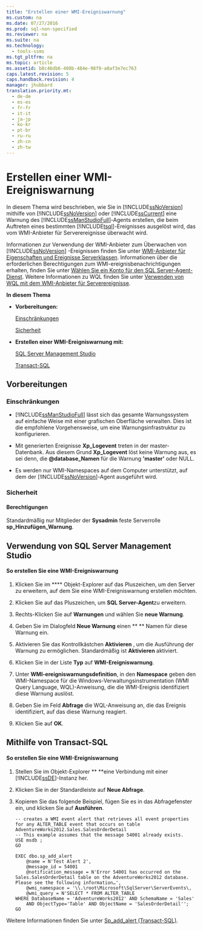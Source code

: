 ```yaml
---
title: "Erstellen einer WMI-Ereigniswarnung"
ms.custom: na
ms.date: 07/27/2016
ms.prod: sql-non-specified
ms.reviewer: na
ms.suite: na
ms.technology: 
  - tools-ssms
ms.tgt_pltfrm: na
ms.topic: article
ms.assetid: b8c46db6-408b-484e-98f0-a8af3e7ec763
caps.latest.revision: 5
caps.handback.revision: 4
manager: jhubbard
translation.priority.mt: 
  - de-de
  - es-es
  - fr-fr
  - it-it
  - ja-jp
  - ko-kr
  - pt-br
  - ru-ru
  - zh-cn
  - zh-tw
---
```

# Erstellen einer WMI-Ereigniswarnung
In diesem Thema wird beschrieben, wie Sie in [!INCLUDE[ssNoVersion](../content/includes/ssNoVersion_md.md)] mithilfe von [!INCLUDE[ssNoVersion](../content/includes/ssNoVersion_md.md)] oder [!INCLUDE[ssCurrent](../content/includes/ssCurrent_md.md)] eine Warnung des [!INCLUDE[ssManStudioFull](../content/includes/ssManStudioFull_md.md)]-Agents erstellen, die beim Auftreten eines bestimmten [!INCLUDE[tsql](../content/includes/tsql_md.md)]-Ereignisses ausgelöst wird, das vom WMI-Anbieter für Serverereignisse überwacht wird.  
  
Informationen zur Verwendung der WMI-Anbieter zum Überwachen von [!INCLUDE[ssNoVersion](../content/includes/ssNoVersion_md.md)] -Ereignissen finden Sie unter [WMI-Anbieter für Eigenschaften und Ereignisse Serverklassen](assetId:///80767fe0-32ac-406a-81a0-8212cd6ce7e4). Informationen über die erforderlichen Berechtigungen zum WMI-ereignisbenachrichtigungen erhalten, finden Sie unter [Wählen Sie ein Konto für den SQL Server-Agent-Dienst](../content/Select-an-Account-for-the-SQL-Server-Agent-Service.md). Weitere Informationen zu WQL finden Sie unter [Verwenden von WQL mit dem WMI-Anbieter für Serverereignisse](assetId:///58b67426-1e66-4445-8e2c-03182e94c4be).  
  
**In diesem Thema**  
  
-   **Vorbereitungen:**  
  
    [Einschränkungen](#Restrictions)  
  
    [Sicherheit](#Security)  
  
-   **Erstellen einer WMI-Ereigniswarnung mit:**  
  
    [SQL Server Management Studio](#SSMSProcedure)  
  
    [Transact-SQL](#TsqlProcedure)  
  
## <a name="BeforeYouBegin"></a>Vorbereitungen  
  
### <a name="Restrictions"></a>Einschränkungen  
  
-   [!INCLUDE[ssManStudioFull](../content/includes/ssManStudioFull_md.md)] lässt sich das gesamte Warnungssystem auf einfache Weise mit einer grafischen Oberfläche verwalten. Dies ist die empfohlene Vorgehensweise, um eine Warnungsinfrastruktur zu konfigurieren.  
  
-   Mit generierten Ereignisse **Xp\_Logevent** treten in der master-Datenbank. Aus diesem Grund **Xp\_Logevent** löst keine Warnung aus, es sei denn, die **@database\_Namen** für die Warnung **'master'** oder NULL.  
  
-   Es werden nur WMI-Namespaces auf dem Computer unterstützt, auf dem der [!INCLUDE[ssNoVersion](../content/includes/ssNoVersion_md.md)]-Agent ausgeführt wird.  
  
### <a name="Security"></a>Sicherheit  
  
#### <a name="Permissions"></a>Berechtigungen  
Standardmäßig nur Mitglieder der **Sysadmin** feste Serverrolle **sp\_Hinzufügen\_Warnung**.  
  
## <a name="SSMSProcedure"></a>Verwendung von SQL Server Management Studio  
  
#### So erstellen Sie eine WMI-Ereigniswarnung  
  
1.  Klicken Sie im **** Objekt-Explorer auf das Pluszeichen, um den Server zu erweitern, auf dem Sie eine WMI-Ereigniswarnung erstellen möchten.  
  
2.  Klicken Sie auf das Pluszeichen, um **SQL Server-Agent**zu erweitern.  
  
3.  Rechts\-Klicken Sie auf **Warnungen** und wählen Sie **neue Warnung**.  
  
4.  Geben Sie im Dialogfeld **Neue Warnung** einen ** ** Namen für diese Warnung ein.  
  
5.  Aktivieren Sie das Kontrollkästchen **Aktivieren** , um die Ausführung der Warnung zu ermöglichen. Standardmäßig ist **Aktivieren** aktiviert.  
  
6.  Klicken Sie in der Liste **Typ** auf **WMI-Ereigniswarnung**.  
  
7.  Unter **WMI-ereigniswarnungsdefinition**, in den **Namespace** geben den WMI-Namespace für die Windows-Verwaltungsinstrumentation (WMI Query Language, WQL)-Anweisung, die die WMI-Ereignis identifiziert diese Warnung auslöst.  
  
8.  Geben Sie im Feld **Abfrage** die WQL-Anweisung an, die das Ereignis identifiziert, auf das diese Warnung reagiert.  
  
9. Klicken Sie auf **OK**.  
  
## <a name="TsqlProcedure"></a>Mithilfe von Transact\-SQL  
  
#### So erstellen Sie eine WMI-Ereigniswarnung  
  
1.  Stellen Sie im Objekt-Explorer ** **eine Verbindung mit einer [!INCLUDE[ssDE](../content/includes/ssDE_md.md)]-Instanz her.  
  
2.  Klicken Sie in der Standardleiste auf **Neue Abfrage**.  
  
3.  Kopieren Sie das folgende Beispiel, fügen Sie es in das Abfragefenster ein, und klicken Sie auf **Ausführen**.  
  
    ```  
    -- creates a WMI event alert that retrieves all event properties for any ALTER_TABLE event that occurs on table AdventureWorks2012.Sales.SalesOrderDetail  
    -- This example assumes that the message 54001 already exists.  
    USE msdb ;  
    GO  
  
    EXEC dbo.sp_add_alert  
        @name = N'Test Alert 2',  
        @message_id = 54001  
        @notification_message = N'Error 54001 has occurred on the Sales.SalesOrderDetail table on the AdventureWorks2012 database. Please see the following information…',  
        @wmi_namespace = '\\.\root\Microsoft\SqlServer\ServerEvents\,  
        @wmi_query = N'SELECT * FROM ALTER_TABLE   
    WHERE DatabaseName = 'AdventureWorks2012' AND SchemaName = 'Sales'   
        AND ObjectType='Table' AND ObjectName = 'SalesOrderDetail'';  
    GO  
    ```  
  
Weitere Informationen finden Sie unter [Sp_add_alert (Transact-SQL)](assetId:///d9b41853-e22d-4813-a79f-57efb4511f09).  
  

